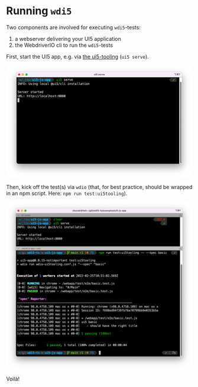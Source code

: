 # Running `wdi5`

Two components are involved for executing `wdi5`-tests:

1. a webserver delivering your UI5 application
2. the WebdriverIO cli to run the `wdi5`-tests

First, start the UI5 app, e.g. via [the ui5-tooling](https://sap.github.io/ui5-tooling/) (`ui5 serve`).

![ui5 serve for starting a UI5 appThen](./img/20_running.png)

Then, kick off the test(s) via `wdio` (that, for best practice, should be wrapped in an npm script. Here: `npm run test:ui5tooling`).

![wdio for executing wdi5 tests](./img/23_running.png)

Voilà!
